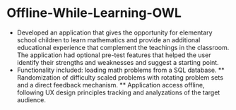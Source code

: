 # Offline-While-Learning-OWL
*	Developed an application that gives the opportunity for elementary school children to learn mathematics and provide an additional educational experience that complement the teachings in the classroom. The application had optional pre-test features that helped the user identify their strengths and weaknesses and suggest a starting point.
*	Functionality included: loading math problems from a SQL database.
**	Randomization of difficulty scaled problems with rotating problem sets and a direct feedback mechanism.
**	Application access offline, following UX design principles tracking and analyzations of the target audience.
